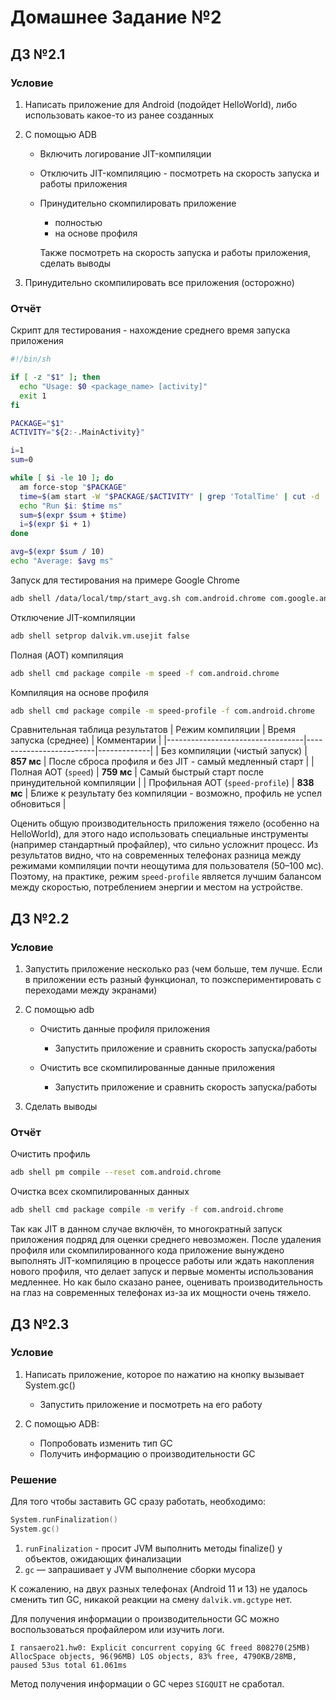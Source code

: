 # Домашнее Задание №2

## ДЗ №2.1

### Условие

1. Написать приложение для Android (подойдет HelloWorld), либо использовать какое-то из ранее созданных

2. С помощью ADB
   - Включить логирование JIT-компиляции
   - Отключить JIT-компиляцию - посмотреть на скорость запуска и работы приложения
   - Принудительно скомпилировать приложение
      - полностью
      - на основе профиля

      Также посмотреть на скорость запуска и работы приложения, сделать выводы

3. Принудительно скомпилировать все приложения (осторожно)

### Отчёт

Скрипт для тестирования - нахождение среднего время запуска приложения

```bash
#!/bin/sh

if [ -z "$1" ]; then
  echo "Usage: $0 <package_name> [activity]"
  exit 1
fi

PACKAGE="$1"
ACTIVITY="${2:-.MainActivity}"

i=1
sum=0

while [ $i -le 10 ]; do
  am force-stop "$PACKAGE"
  time=$(am start -W "$PACKAGE/$ACTIVITY" | grep 'TotalTime' | cut -d ':' -f2 | tr -d ' ')
  echo "Run $i: $time ms"
  sum=$(expr $sum + $time)
  i=$(expr $i + 1)
done

avg=$(expr $sum / 10)
echo "Average: $avg ms"
```

Запуск для тестирования на примере Google Chrome
```bash
adb shell /data/local/tmp/start_avg.sh com.android.chrome com.google.android.apps.chrome.Main
```

Отключение JIT-компиляции

```bash
adb shell setprop dalvik.vm.usejit false
```

Полная (AOT) компиляция

```bash
adb shell cmd package compile -m speed -f com.android.chrome
```

Компиляция на основе профиля

```bash
adb shell cmd package compile -m speed-profile -f com.android.chrome
```

Сравнительная таблица результатов
| Режим компиляции                 | Время запуска (среднее) | Комментарии |
|----------------------------------|-------------------------|-------------|
| Без компиляции (чистый запуск)   | **857 мс**              | После сброса профиля и без JIT - самый медленный старт |
| Полная AOT (`speed`)             | **759 мс**              | Самый быстрый старт после принудительной компиляции |
| Профильная AOT (`speed-profile`) | **838 мс**              | Ближе к результату без компиляции - возможно, профиль не успел обновиться |

Оценить общую производительность приложения тяжело (особенно на HelloWorld), для этого надо использовать специальные инструменты (например стандартный профайлер), что сильно усложнит процесс.
Из результатов видно, что на современных телефонах разница между режимами компиляции почти неощутима для пользователя (50–100 мс).
Поэтому, на практике, режим `speed-profile` является лучшим балансом между скоростью, потреблением энергии и местом на устройстве.


## ДЗ №2.2

### Условие

1. Запустить приложение несколько раз (чем больше, тем лучше. Если в приложении есть разный функционал, то поэкспериментировать с переходами между экранами)

2. С помощью adb
   - Очистить данные профиля приложения
      - Запустить приложение и сравнить скорость запуска/работы

   - Очистить все скомпилированные данные приложения
      - Запустить приложение и сравнить скорость запуска/работы

3. Сделать выводы

### Отчёт

Очистить профиль

```bash
adb shell pm compile --reset com.android.chrome
```

Очистка всех скомпилированных данных

```bash
adb shell cmd package compile -m verify -f com.android.chrome
```

Так как JIT в данном случае включён, то многократный запуск приложения подряд для оценки среднего невозможен.
После удаления профиля или скомпилированного кода приложение вынуждено выполнять JIT-компиляцию в процессе работы или ждать накопления нового профиля, что делает запуск и первые моменты использования медленнее.
Но как было сказано ранее, оценивать производительность на глаз на современных телефонах из-за их мощности очень тяжело.


## ДЗ №2.3

### Условие

1. Написать приложение, которое по нажатию на кнопку вызывает System.gc()
   - Запустить приложение и посмотреть на его работу

2. С помощью ADB:
   - Попробовать изменить тип GC
   - Получить информацию о производительности GC

### Решение

Для того чтобы заставить GC сразу работать, необходимо:

```kotlin
System.runFinalization()
System.gc()
```

1. `runFinalization` - просит JVM выполнить методы finalize() у объектов, ожидающих финализации
2. `gc` — запрашивает у JVM выполнение сборки мусора

К сожалению, на двух разных телефонах (Android 11 и 13) не удалось сменить тип GC, никакой реакции на смену `dalvik.vm.gctype` нет.

Для получения информации о производительности GC можно воспользоваться профайлером или изучить логи.

```
I ransaero21.hw0: Explicit concurrent copying GC freed 808270(25MB) AllocSpace objects, 96(96MB) LOS objects, 83% free, 4790KB/28MB, paused 53us total 61.061ms
```

Метод получения информации о GC через `SIGQUIT` не сработал.
